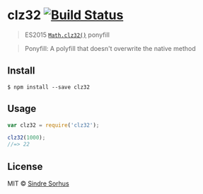 # clz32 [![Build Status](https://travis-ci.org/sindresorhus/clz32.svg?branch=master)](https://travis-ci.org/sindresorhus/clz32)

> ES2015 [`Math.clz32()`](https://developer.mozilla.org/en-US/docs/Web/JavaScript/Reference/Global_Objects/Math/clz32) ponyfill

> Ponyfill: A polyfill that doesn't overwrite the native method


## Install

```
$ npm install --save clz32
```


## Usage

```js
var clz32 = require('clz32');

clz32(1000);
//=> 22
```


## License

MIT © [Sindre Sorhus](http://sindresorhus.com)

